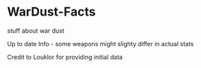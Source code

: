# WarDust-Facts
stuff about war dust

Up to date Info - some weapons might slighty differ in actual stats

Credit to Louklor for providing initial data
